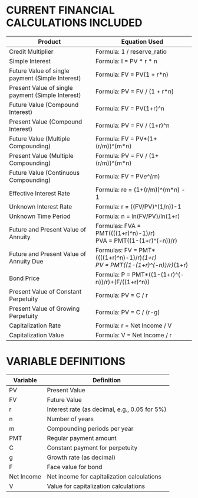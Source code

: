 CURRENT FINANCIAL CALCULATIONS INCLUDED
===============================
| Product | Equation Used |
| -- | -- |
| Credit Multiplier |   Formula: 1 / reserve_ratio |
| Simple Interest | Formula: I = PV * r * n |
| Future Value of single payment (Simple Interest) | Formula: FV = PV(1 + r*n) |
| Present Value of single payment (Simple Interest) | Formula: PV = FV / (1 + r*n) |
| Future Value (Compound Interest) | Formula: FV = PV(1+r)^n |
| Present Value (Compound Interest)| Formula: PV = FV / (1+r)^n |
| Future Value (Multiple Compounding) | Formula: FV = PV*(1+(r/m))^(m*n) |
| Present Value (Multiple Compounding) | Formula: PV = FV / (1+(r/m))^(m*n) |
| Future Value (Continuous Compounding) | Formula: FV = PV*e^(r*n) |
| Effective Interest Rate | Formula: re = (1+(r/m))^(m*n) - 1 |
| Unknown Interest Rate | Formula: r = ((FV/PV)^(1/n))-1 |
| Unknown Time Period | Formula: n = ln(FV/PV)/ln(1+r) |
| Future and Present Value of Annuity | Formulas: FVA = PMT((((1+r)^n)-1)/r) <br>PVA = PMT((1-(1+r)^(-n))/r) |
| Future and Present Value of Annuity Due | Formulas: FV = PMT*((((1+r)^n)-1)/r)*(1+r) <br>PV = PMT((1-(1+r)^(-n))/r)*(1+r) |
| Bond Price | Formula: P = PMT*((1-(1+r)^(-n))/r)+(F/((1+r)^n)) |
| Present Value of Constant Perpetuity |  Formula: PV = C / r |
| Present Value of Growing Perpetuity | Formula: PV = C / (r-g) |
| Capitalization Rate |Formula: r = Net Income / V |
| Capitalization Value | Formula: V = Net Income / r |

VARIABLE DEFINITIONS
===================
| Variable | Definition |
| -- | -- |
| PV | Present Value |
|FV | Future Value |
|r | Interest rate (as decimal, e.g., 0.05 for 5%) |
|n | Number of years |
|m | Compounding periods per year |
|PMT | Regular payment amount |
|C | Constant payment for perpetuity |
|g | Growth rate (as decimal) |
|F | Face value for bond |
|Net Income | Net income for capitalization calculations |
|V | Value for capitalization calculations |
